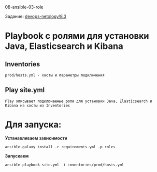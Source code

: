 08-ansible-03-role

Задание: [devops-netology/8.3](https://github.com/panarin0290/devops-netology/tree/main/8.3)

# Playbook с ролями для установки Java, Elasticsearch и Kibana

## Inventories

```text
prod/hosts.yml - хосты и параметры подключения
```

## Play site.yml

```text
Play описывает подключаемые роли для установки Java, Elasticsearch и Kibana на хосты из Inventories
```

# Для запуска:

**Устанавливаем зависимости**

```text
ansible-galaxy install -r requirements.yml -p roles
```

**Запускаем**

```text
ansible-playbook site.yml -i inventories/prod/hosts.yml
```
